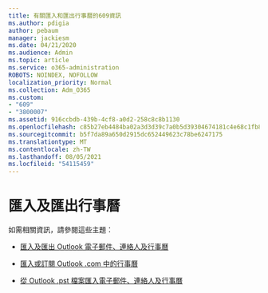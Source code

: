 ```yaml
---
title: 有關匯入和匯出行事曆的609資訊
ms.author: pdigia
author: pebaum
manager: jackiesm
ms.date: 04/21/2020
ms.audience: Admin
ms.topic: article
ms.service: o365-administration
ROBOTS: NOINDEX, NOFOLLOW
localization_priority: Normal
ms.collection: Adm_O365
ms.custom:
- "609"
- "3800007"
ms.assetid: 916ccbdb-439b-4cf8-a0d2-258c8c8b1130
ms.openlocfilehash: c85b27eb4484ba02a3d3d39c7a0b5d39304674181c4e68c1fb8a54e9e8d6560e
ms.sourcegitcommit: b5f7da89a650d2915dc652449623c78be6247175
ms.translationtype: MT
ms.contentlocale: zh-TW
ms.lasthandoff: 08/05/2021
ms.locfileid: "54115459"
---
```

# <a name="importing-and-exporting-calendars"></a>匯入及匯出行事曆

如需相關資訊，請參閱這些主題：
  
- [匯入及匯出 Outlook 電子郵件、連絡人及行事曆](https://support.office.com/article/92577192-3881-4502-b79d-c3bbada6c8ef)

- [匯入或訂閱 Outlook .com 中的行事曆](https://support.office.com/article/cff1429c-5af6-41ec-a5b4-74f2c278e98c)

- [從 Outlook .pst 檔案匯入電子郵件、連絡人及行事曆](https://support.office.com/article/431a8e9a-f99f-4d5f-ae48-ded54b3440ac)
